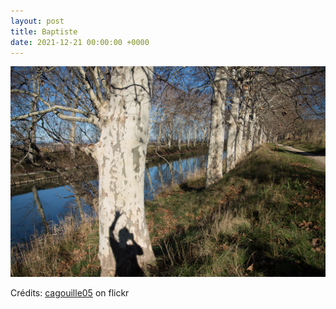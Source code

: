 ```yaml
---
layout: post
title: Baptiste
date: 2021-12-21 00:00:00 +0000
---
```


![Baptiste](/images/2021-12-21.jpg)

Crédits: [cagouille05](https://www.flickr.com/people/martagon/) on flickr
